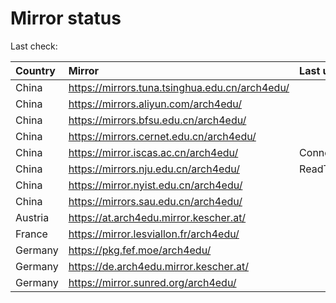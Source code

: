 <script src="./time.js"></script>
# Mirror status
Last check: <script type="text/javascript">localize(1709802925.251422);</script>

|Country|Mirror|Last update|
|:------|:-----|:----------|
|China|https://mirrors.tuna.tsinghua.edu.cn/arch4edu/|<script type="text/javascript">localize(1709792945);</script>|
|China|https://mirrors.aliyun.com/arch4edu/|<script type="text/javascript">localize(1709792945);</script>|
|China|https://mirrors.bfsu.edu.cn/arch4edu/|<script type="text/javascript">localize(1709749848);</script>|
|China|https://mirrors.cernet.edu.cn/arch4edu/|<script type="text/javascript">localize(1709792945);</script>|
|China|https://mirror.iscas.ac.cn/arch4edu/|ConnectionError|
|China|https://mirrors.nju.edu.cn/arch4edu/|ReadTimeout|
|China|https://mirror.nyist.edu.cn/arch4edu/|<script type="text/javascript">localize(1709749848);</script>|
|China|https://mirrors.sau.edu.cn/arch4edu/|<script type="text/javascript">localize(1709749848);</script>|
|Austria|https://at.arch4edu.mirror.kescher.at/|<script type="text/javascript">localize(1709792945);</script>|
|France|https://mirror.lesviallon.fr/arch4edu/|<script type="text/javascript">localize(1709749848);</script>|
|Germany|https://pkg.fef.moe/arch4edu/|<script type="text/javascript">localize(1709792945);</script>|
|Germany|https://de.arch4edu.mirror.kescher.at/|<script type="text/javascript">localize(1709792945);</script>|
|Germany|https://mirror.sunred.org/arch4edu/|<script type="text/javascript">localize(1709792945);</script>|

<script src="./tablefilter/tablefilter.js"></script>
<script src="./table.js"></script>